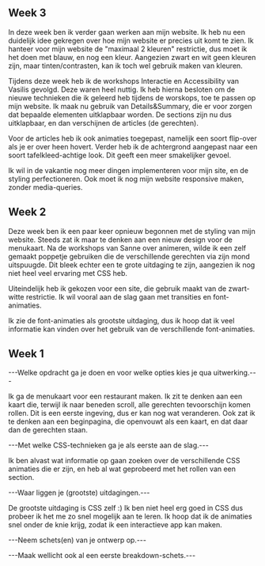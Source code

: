 ## Week 3 ##

In deze week ben ik verder gaan werken aan mijn website.
Ik heb nu een duidelijk idee gekregen over hoe mijn website er precies uit komt te zien.
Ik hanteer voor mijn website de "maximaal 2 kleuren" restrictie, dus moet ik het doen met blauw, en nog een kleur.
Aangezien zwart en wit geen kleuren zijn, maar tinten/contrasten, kan ik toch wel gebruik maken van kleuren.

Tijdens deze week heb ik de workshops Interactie en Accessibility van Vasilis gevolgd. Deze waren heel nuttig.
Ik heb hierna besloten om de nieuwe technieken die ik geleerd heb tijdens de worskops, toe te passen op mijn website.
Ik maak nu gebruik van Details&Summary, die er voor zorgen dat bepaalde elementen uitklapbaar worden.
De sections zijn nu dus uitklapbaar, en dan verschijnen de articles (de gerechten).

Voor de articles heb ik ook animaties toegepast, namelijk een soort flip-over als je er over heen hovert.
Verder heb ik de achtergrond aangepast naar een soort tafelkleed-achtige look. Dit geeft een meer smakelijker gevoel.

Ik wil in de vakantie nog meer dingen implementeren voor mijn site, en de styling perfectioneren.
Ook moet ik nog mijn website responsive maken, zonder media-queries.



## Week 2 ##

Deze week ben ik een paar keer opnieuw begonnen met de styling van mijn website.
Steeds zat ik maar te denken aan een nieuw design voor de menukaart. Na de workshops van Sanne over animeren, 
wilde ik een zelf gemaakt poppetje gebruiken die de verschillende gerechten via zijn mond uitspuugde.
Dit bleek echter een te grote uitdaging te zijn, aangezien ik nog niet heel veel ervaring met CSS heb.

Uiteindelijk heb ik gekozen voor een site, die gebruik maakt van de zwart-witte restrictie.
Ik wil vooral aan de slag gaan met transities en font-animaties. 

Ik zie de font-animaties als grootste uitdaging, dus ik hoop dat ik veel informatie kan vinden over het gebruik
van de verschillende font-animaties. 


## Week 1 ##

---Welke opdracht ga je doen en voor welke opties kies je qua uitwerking.---

Ik ga de menukaart voor een restaurant maken. Ik zit te denken aan een kaart die, terwijl ik naar beneden scroll,
alle gerechten tevoorschijn komen rollen. Dit is een eerste ingeving, dus er kan nog wat veranderen.
Ook zat ik te denken aan een beginpagina, die openvouwt als een kaart, en dat daar dan de gerechten staan.

---Met welke CSS-technieken ga je als eerste aan de slag.---

Ik ben alvast wat informatie op gaan zoeken over de verschillende CSS animaties die er zijn, en heb al wat
geprobeerd met het rollen van een section.

---Waar liggen je (grootste) uitdagingen.---

De grootste uitdaging is CSS zelf :)
Ik ben niet heel erg goed in CSS dus probeer ik het me zo snel mogelijk aan te leren.
Ik hoop dat ik de animaties snel onder de knie krijg, zodat ik een interactieve app kan maken.

---Neem schets(en) van je ontwerp op.---


---Maak wellicht ook al een eerste breakdown-schets.---